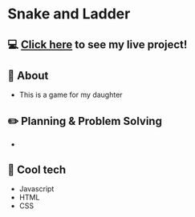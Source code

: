 # Snake and Ladder

##  :computer: [Click here](#) to see my live project!

## :page_facing_up: About
- This is a game for my daughter



## :pencil2: Planning & Problem Solving
- 


## :rocket: Cool tech
- Javascript
- HTML
- CSS


